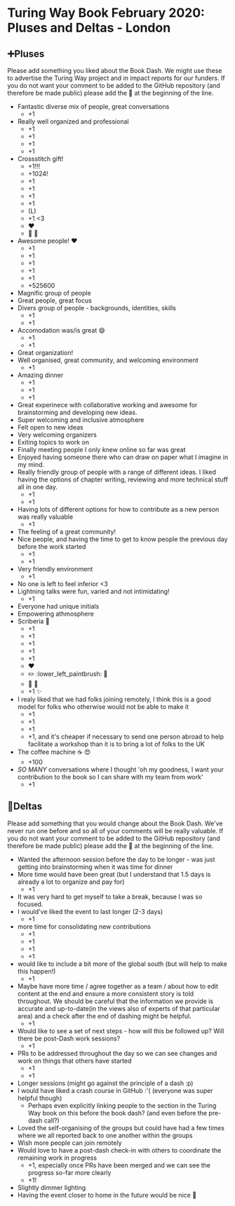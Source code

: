 # Turing Way Book February 2020: Pluses and Deltas - London

:heavy_plus_sign:Pluses
---

Please add something you liked about the Book Dash. We might use these to advertise the Turing Way project and in impact reports for our funders. If you do not want your comment to be added to the GitHub repository (and therefore be made public) please add the 🤫 at the beginning of the line.

- Fantastic diverse mix of people, great conversations
    - +1
- Really well organized and professional
    - +1
    - +1
    - +1
    - +1
- Crossstitch gift!
    - +1!!!
    - +1024!
    - +1
    - +1
    - +1
    - +1
    - (L)
    - +1 <3
    - :heart:
    - :thread: :sparkling_heart:
- Awesome people! :heart:
  - +1
  - +1
  - +1
  - +1
  - +1
  - +525600
- Magnific group of people
- Great people, great focus
- Divers group of people - backgrounds, identities, skills
    - +1
    - +1
- Accomodation was/is great :smile:
    - +1
    - +1
- Great organization!
- Well organised, great community, and welcoming environment
    - +1
- Amazing dinner
    - +1
    - +1
    - +1
- Great experinece with collaborative working and awesome for brainstorming and developing new ideas.
- Super welcoming and inclusive atmosphere
- Felt open to new ideas
- Very welcoming organizers
- Exiting topics to work on
- Finally meeting people I only knew online so far was great
- Enjoyed having someone there who can draw on paper what I imagine in my mind.
- Really friendly group of people with a range of different ideas. I liked having the options of chapter writing, reviewing and more technical stuff all in one day.
    - +1
    - +1
- Having lots of different options for how to contribute as a new person was really valuable
    - +1
- The feeling of a great community!
- Nice people, and having the time to get to know people the previous day before the work started
    - +1
    - +1
- Very friendly environment
    - +1
- No one is left to feel inferior <3
- Lightning talks were fun, varied and not intimidating!
    - +1
- Everyone had unique initials
- Empowering athmosphere
- Scriberia :sparkling_heart:
    - +1
    - +1
    - +1
    - +1
    - +1
    - :heart:
    - :pencil2: :lower_left_paintbrush: :sparkling_heart:
    - :popcorn: :tada:
    - +1 :sparkles:
- I realy liked that we had folks joining remotely, I think this is a good model for folks who otherwise would not be able to make it
    - +1
    - +1
    - +1
    - +1, and it's cheaper if necessary to send one person abroad to help facilitate a workshop than it is to bring a lot of folks to the UK
- The coffee machine :coffee: :heart_eyes:
    - +100
- _SO MANY_ conversations where I thought 'oh my goodness, I want your contribution to the book so I can share with my team from work'
    - +1




:arrow_up_small:Deltas
---

Please add something that you would change about the Book Dash. We've never run one before and so all of your comments will be really valuable. If you do not want your comment to be added to the GitHub repository (and therefore be made public) please add the 🤫 at the beginning of the line.

- Wanted the afternoon session before the day to be longer - was just getting into brainstorming when it was time for dinner
- More time would have been great (but I understand that 1.5 days is already a lot to organize and pay for)
    - +1
- It was very hard to get myself to take a break, because I was so focused.
- I would've liked the event to last longer (2-3 days)
    - +1
- more time for consolidating new contributions
    - +1    
    - +1
    - +1
    - +1
- would like to include a bit more of the global south (but will help to make this happen!)
    - +1
- Maybe have more time / agree together as a team / about how to edit content at the end and ensure a more consistent story is told throughout. We should be careful that the information we provide is accurate and up-to-date(in the views also of experts of that particular area) and a check after the end of dashing might be helpful.
    - +1
- Would like to see a set of next steps - how will this be followed up? Will there be post-Dash work sessions?
    - +1
- PRs to be addressed throughout the day so we can see changes and work on things that others have started
    - +1
    - +1
- Longer sessions (might go against the principle of a dash :p)
- I would have liked a crash course in GitHub :'( (everyone was super helpful though)
    - Perhaps even explicitly linking people to the section in the Turing Way book on this before the book dash? (and even before the pre-dash call?)
- Loved the self-organising of the groups but could have had a few times where we all reported back to one another within the groups
- Wish more people can join remotely
- Would love to have a post-dash check-in with others to coordinate the remaining work in progress
    - +1, especially once PRs have been merged and we can see the progress so-far more clearly
    - +1!
- Slightly dimmer lighting
- Having the event closer to home in the future would be nice :bullettrain_front: 

